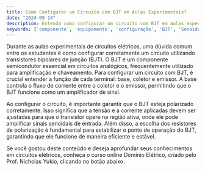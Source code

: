 ```yaml
---
title: Como Configurar um Circuito com BJT em Aulas Experimentais?
date: "2024-09-14"
description: Entenda como configurar um circuito com BJT em aulas experimentais de circuitos elétricos.
keywords: ['componente', 'equipamento', 'configuração', 'BJT', 'Senoidal', 'Analógico']
---
```


Durante as aulas experimentais de circuitos elétricos, uma dúvida comum entre os estudantes é como configurar corretamente um circuito utilizando transistores bipolares de junção (BJT). O BJT é um componente semicondutor essencial em circuitos analógicos, frequentemente utilizado para amplificação e chaveamento. Para configurar um circuito com BJT, é crucial entender a função de cada terminal: base, coletor e emissor. A base controla o fluxo de corrente entre o coletor e o emissor, permitindo que o BJT funcione como um amplificador de sinal.

Ao configurar o circuito, é importante garantir que o BJT esteja polarizado corretamente. Isso significa que a tensão e a corrente aplicadas devem ser ajustadas para que o transistor opere na região ativa, onde ele pode amplificar sinais senoidais de entrada. Além disso, a escolha dos resistores de polarização é fundamental para estabilizar o ponto de operação do BJT, garantindo que ele funcione de maneira eficiente e estável.

Se você gostou deste conteúdo e deseja aprofundar seus conhecimentos em circuitos elétricos, conheça o curso online Domínio Elétrico, criado pelo Prof. Nicholas Yukio, clicando no botão abaixo.